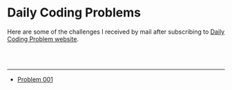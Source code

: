 # Daily Coding Problems

Here are some of the challenges I received by mail after subscribing to [Daily Coding Problem website](https://www.dailycodingproblem.com/).

<br />
<br />
<hr>

- [Problem 001](001/problem001.md)